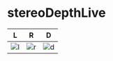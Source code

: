 # stereoDepthLive

L|R|D
--|--|--
![l](https://github.com/KhubaibKhan/stereoDepthLive/assets/42062001/519a75db-e0eb-4488-9f3c-67d680c0ff25) | ![r](https://github.com/KhubaibKhan/stereoDepthLive/assets/42062001/adc598be-cfc6-4d60-97fe-e9b9f8164d7d) | ![d](https://github.com/KhubaibKhan/stereoDepthLive/assets/42062001/36680f62-e6ac-4201-a8da-b77fb7e77110)
